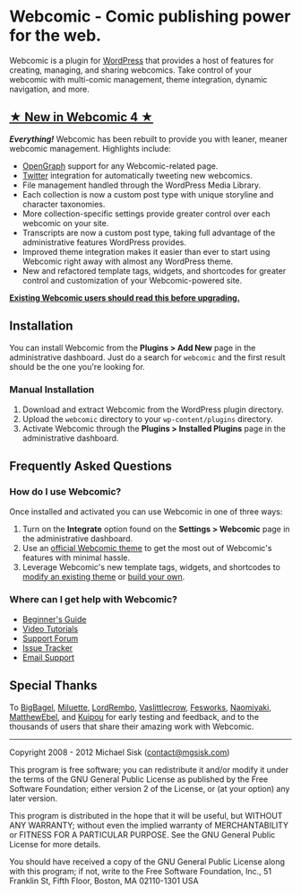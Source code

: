 # Webcomic - Comic publishing power for the web.

Webcomic is a plugin for [WordPress](//wordpress.org) that provides a host of features for creating, managing, and sharing webcomics. Take control of your webcomic with multi-comic management, theme integration, dynamic navigation, and more.

## [★ New in Webcomic 4 ★](//vimeo.com/channels/webcomic)

_**Everything!**_ Webcomic has been rebuilt to provide you with leaner, meaner webcomic management. Highlights include:

- [OpenGraph](//ogp.me) support for any Webcomic-related page.
- [Twitter](//twitter.com) integration for automatically tweeting new webcomics.
- File management handled through the WordPress Media Library.
- Each collection is now a custom post type with unique storyline and character taxonomies.
- More collection-specific settings provide greater control over each webcomic on your site.
- Transcripts are now a custom post type, taking full advantage of the administrative features WordPress provides.
- Improved theme integration makes it easier than ever to start using Webcomic right away with almost any WordPress theme.
- New and refactored template tags, widgets, and shortcodes for greater control and customization of your Webcomic-powered site.

[**Existing Webcomic users should read this before upgrading.**](//github.com/mgsisk/webcomic/wiki/Upgrading)

## Installation

You can install Webcomic from the **Plugins > Add New** page in the administrative dashboard. Just do a search for `webcomic` and the first result should be the one you're looking for.

### Manual Installation

1. Download and extract Webcomic from the WordPress plugin directory.
2. Upload the `webcomic` directory to your `wp-content/plugins` directory.
3. Activate Webcomic through the **Plugins > Installed Plugins** page in the administrative dashboard.

## Frequently Asked Questions

### How do I use Webcomic?

Once installed and activated you can use Webcomic in one of three ways:

1. Turn on the **Integrate** option found on the **Settings > Webcomic** page in the administrative dashboard.
2. Use an [official Webcomic theme](http://webcomic.nu/download) to get the most out of Webcomic's features with minimal hassle.
3. Leverage Webcomic's new template tags, widgets, and shortcodes to [modify an existing theme](//wordpress.org/extend/themes) or [build your own](//codex.wordpress.org/Theme_Development).

### Where can I get help with Webcomic?

- [Beginner's Guide](//github.com/mgsisk/webcomic/wiki)
- [Video Tutorials](//vimeo.com/channels/webcomic)
- [Support Forum](http://webcomic.nu/support)
- [Issue Tracker](//github.com/mgsisk/webcomic/issues)
- [Email Support](mailto:support@webcomic.nu)

## Special Thanks

To [BigBagel](//twitter.com/DrPotatoMonster), [Miluette](//twitter.com/miluette), [LordRembo](//twitter.com/lordrembo), [Vaslittlecrow](//twitter.com/vaslittlecrow), [Fesworks](//twitter.com/fesworks), [Naomiyaki](//twitter.com/naomiyaki), [MatthewEbel](//twitter.com/matthewebel), and [Kuipou](//twitter.com/kuipou) for early testing and feedback, and to the thousands of users that share their amazing work with Webcomic.

---

Copyright 2008 - 2012 Michael Sisk (contact@mgsisk.com)

This program is free software; you can redistribute it and/or modify it under the terms of the GNU General Public License as published by the Free Software Foundation; either version 2 of the License, or (at your option) any later version.

This program is distributed in the hope that it will be useful, but WITHOUT ANY WARRANTY; without even the implied warranty of MERCHANTABILITY or FITNESS FOR A PARTICULAR PURPOSE. See the GNU General Public License for more details.

You should have received a copy of the GNU General Public License along with this program; if not, write to the Free Software Foundation, Inc., 51 Franklin St, Fifth Floor, Boston, MA 02110-1301 USA
